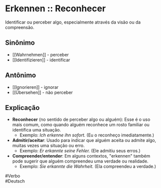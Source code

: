# Erkennen :: Reconhecer
<!--SR:!2024-11-05,1,230-->
Identificar ou perceber algo, especialmente através da visão ou da compreensão.

## Sinônimo
- [[Wahrnehmen]] - perceber  
- [[Identifizieren]] - identificar  

## Antônimo
- [[Ignorieren]] - ignorar  
- [[Übersehen]] - não perceber  

## Explicação
- **Reconhecer** (no sentido de perceber algo ou alguém): Esse é o uso mais comum, como quando alguém reconhece um rosto familiar ou identifica uma situação.
	- Exemplo: *Ich erkenne ihn sofort.* (Eu o reconheço imediatamente.)
- **Admitir/aceitar**: Usado para indicar que alguém aceita ou admite algo, muitas vezes uma situação ou erro.
	- Exemplo: *Er erkannte seine Fehler.* (Ele admitiu seus erros.)
- **Compreender/entender**: Em alguns contextos, "erkennen" também pode sugerir que alguém compreendeu uma verdade ou realidade.
	- Exemplo: *Sie erkannte die Wahrheit.* (Ela compreendeu a verdade.)

#Verbo  
#Deutsch
